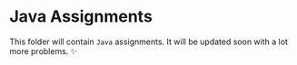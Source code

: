 # Java Assignments

This folder will contain ```Java``` assignments. It will be updated soon with a lot more problems. :sparkles:
